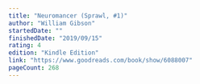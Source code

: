 ```yaml
---
title: "Neuromancer (Sprawl, #1)"
author: "William Gibson"
startedDate: ""
finishedDate: "2019/09/15"
rating: 4
edition: "Kindle Edition"
link: "https://www.goodreads.com/book/show/6088007"
pageCount: 268
---
```



